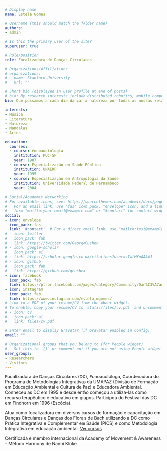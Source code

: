 ```yaml
---
# Display name
name: Estela Gomes

# Username (this should match the folder name)
authors:
- admin

# Is this the primary user of the site?
superuser: true

# Role/position
role: Focalizadora de Danças Circulares

# Organizations/Affiliations
# organizations:
# - name: Stanford University
#   url: ""

# Short bio (displayed in user profile at end of posts)
# bio: My research interests include distributed robotics, mobile computing and programmable matter.
bio: Que possamos a cada dia dançar a natureza por todas as nossas relações!

interests:
- Música
- Literatura
- Natureza
- Mandalas
- Artes

education:
  courses:
  - course: Fonoaudiologia
    institution: PUC-SP
    year: 1987
  - course: Especialização em Saúde Pública
    institution: UNAERP
    year: 1995
  - course: Especialização em Antropologia da Saúde
    institution: Universidade Federal de Pernambuco
    year: 2004

# Social/Academic Networking
# For available icons, see: https://sourcethemes.com/academic/docs/page-builder/#icons
#   For an email link, use "fas" icon pack, "envelope" icon, and a link in the
#   form "mailto:your-email@example.com" or "#contact" for contact widget.
social:
- icon: envelope
  icon_pack: fas
  link: '#contact'  # For a direct email link, use "mailto:test@example.org".
# - icon: twitter
#   icon_pack: fab
#   link: https://twitter.com/GeorgeCushen
# - icon: google-scholar
#   icon_pack: ai
#   link: https://scholar.google.co.uk/citations?user=sIwtMXoAAAAJ
# - icon: github
#   icon_pack: fab
#   link: https://github.com/gcushen
- icon: facebook
  icon_pack: fab
  link: https://pt-br.facebook.com/pages/category/Community/Dan%C3%A7ando-a-natureza_Estela-Gomes-1936186596606799/
- icon: instagram
  icon_pack: fab
  link: https://www.instagram.com/estela_mgomes/
# Link to a PDF of your resume/CV from the About widget.
# To enable, copy your resume/CV to `static/files/cv.pdf` and uncomment the lines below.
# - icon: cv
#   icon_pack: ai
#   link: files/cv.pdf

# Enter email to display Gravatar (if Gravatar enabled in Config)
email: ""

# Organizational groups that you belong to (for People widget)
#   Set this to `[]` or comment out if you are not using People widget.
user_groups:
- Researchers
- Visitors
---
```


Focalizadora de Danças Circulares (DC), Fonoaudióloga, Coordenadora do Programa de Metodologias Integrativas da UMAPAZ (Divisão de Formação em Educação Ambiental e Cultura de Paz) e Educadora Ambiental. Conheceu as DC em 1995 e desde então começou a utilizá-las como recurso terapêutico e educativo em grupos. Participou do Festival das DC em Findhorn em 1996 (Escócia).

Atua como focalizadora em diversos cursos de formação e capacitação em Danças Circulares e Danças dos Florais de Bach utilizando a DC como Prática Integrativa e Complementar em Saúde (PICS) e como Metodologia Integrativa em educação ambiental. [Ver cursos](#projects)

Certificada e membro internacional da Academy of Movement & Awareness – Método Harmony de Nanni Kloke
